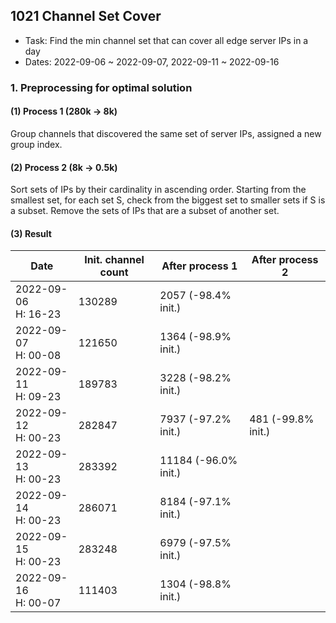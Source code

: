 ## 1021 Channel Set Cover

- Task: Find the min channel set that can cover all edge server IPs in a day
- Dates: 2022-09-06 ~ 2022-09-07, 2022-09-11 ~ 2022-09-16

### 1. Preprocessing for optimal solution
#### (1) Process 1 (280k -> 8k)
Group channels that discovered the same set of server IPs, assigned a new group index.
#### (2) Process 2 (8k -> 0.5k)
Sort sets of IPs by their cardinality in ascending order. Starting from the smallest set, for each set S, check from the biggest set to smaller sets if S is a subset. Remove the sets of IPs that are a subset of another set.
#### (3) Result
| Date       | Init. channel count  | After process 1     | After process 2   |
| ---------- | -------------------- | ------------------- | ----------------- |
| 2022-09-06<br>H: 16-23 | 130289   | 2057 (-98.4% init.) |                   |
| 2022-09-07<br>H: 00-08 | 121650   | 1364 (-98.9% init.) |                   |
| 2022-09-11<br>H: 09-23 | 189783   | 3228 (-98.2% init.) |                   |
| 2022-09-12<br>H: 00-23 | 282847   | 7937 (-97.2% init.) | 481 (-99.8% init.)|
| 2022-09-13<br>H: 00-23 | 283392   | 11184 (-96.0% init.)|                   |
| 2022-09-14<br>H: 00-23 | 286071   | 8184 (-97.1% init.) |                   |
| 2022-09-15<br>H: 00-23 | 283248   | 6979 (-97.5% init.) |                   |
| 2022-09-16<br>H: 00-07 | 111403   | 1304 (-98.8% init.) |                   |
